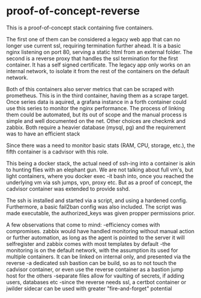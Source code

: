 # proof-of-concept-reverse
This is a proof-of-concept stack containing five containers.

The first one of them can be considered a legacy web app that can no longer use current ssl, requiring termination further ahead. It is a basic nginx listening on port 80, serving a static html from an external folder. The second is a reverse proxy that handles the ssl termination for the first container. It has a self signed certificate. The legacy app only works on an internal network, to isolate it from the rest of the containers on the default network.

Both of this containers also server metrics that can be scraped with prometheus. This is in the third container, having them as a scrape target. Once series data is aquired, a grafana instance in a forth container could use this series to monitor the nginx performance.  The process of linking them could be automated, but its out of scope and the manual process is simple and well documented on the net.
Other choices are checkmk and zabbix. Both require a heavier database (mysql, pg) and the requirement was to have an efficient stack

Since there was a need to monitor basic stats (RAM, CPU, storage, etc.), the fifth container is a cadvisor with this role. 

This being a docker stack, the actual need of ssh-ing into a container is akin to hunting flies with an elephant gun. We are not talking about full vm's, but light containers, where you docker exec -it bash into, once you reached the underlying vm via ssh jumps, vpn, proxy etc. But as a proof of concept, the cadvisor container was extended to provide sshd. 

The ssh is installed and started via a script, and using a hardened config. Furthermore, a basic fail2ban config was also included. The script was made executable, the authorized_keys was given propper permissions prior.

A few observations that come to mind:
-efficiency comes with compromises. zabbix would have handled monitoring without manual action or further automation, as long as the agent is pointed to the server it will selfregister and zabbix comes with most templates by default
-the monitoring is on the default network, with the assumption its used for multiple containers. It can be linked on internal only, and presented via the reverse
-a dedicated ssh bastion can be build, so as to not touch the cadvisor container, or even use the reverse container as a bastion jump host for the others
-separate files allow for vaulting of secrets, if adding users, databases etc
-since the reverse needs ssl, a certbot container or jwilder sidecar can be used with greater "fire-and-forget" potential
